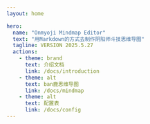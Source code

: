 ```yaml
---
layout: home

hero:
  name: "Onmyoji Mindmap Editor"
  text: "用Markdown的方式去制作阴阳师斗技思维导图"
  tagline: VERSION 2025.5.27
  actions:
    - theme: brand
      text: 介绍文档
      link: /docs/introduction
    - theme: alt
      text: ban鹿思维导图
      link: /docs/mindmap
    - theme: alt
      text: 配置表
      link: /docs/config
---
```

